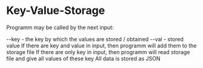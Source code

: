 # Key-Value-Storage
Programm may be called by the next input:

--key <name of key> - the key by which the values are stored / obtained
--val <name of value> - stored value
If there are key and value in input, then programm will add them to the storage file
If there are only key in input, then programm will read storage file and give all values of these key
All data is stored as JSON
